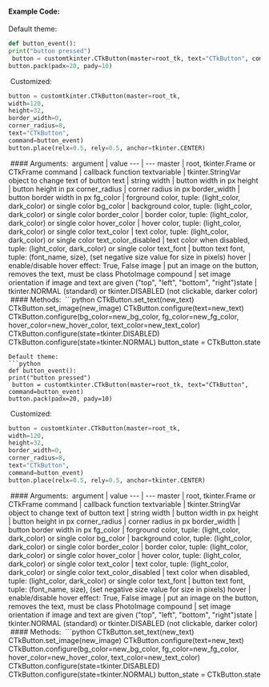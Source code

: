 #### Example Code:
Default theme:
```python
def button_event():
print("button pressed")
 button = customtkinter.CTkButton(master=root_tk, text="CTkButton", command=button_event)
button.pack(padx=20, pady=10)
```
 Customized:
```python
button = customtkinter.CTkButton(master=root_tk,
width=120,
height=32,
border_width=0,
corner_radius=8,
text="CTkButton",
command=button_event)
button.place(relx=0.5, rely=0.5, anchor=tkinter.CENTER)
```
 #### Arguments:
 argument | value
--- | ---
master | root, tkinter.Frame or CTkFrame
command | callback function
textvariable | tkinter.StringVar object to change text of button
text | string
width | button width in px
height | button height in px
corner_radius | corner radius in px
border_width | button border width in px
fg_color | forground color, tuple: (light_color, dark_color) or single color
bg_color | background color, tuple: (light_color, dark_color) or single color
border_color | border color, tuple: (light_color, dark_color) or single color
hover_color | hover color, tuple: (light_color, dark_color) or single color
text_color | text color, tuple: (light_color, dark_color) or single color
text_color_disabled | text color when disabled, tuple: (light_color, dark_color) or single color
text_font | button text font, tuple: (font_name, size), (set negative size value for size in pixels)
hover | enable/disable hover effect: True, False
image | put an image on the button, removes the text, must be class PhotoImage
compound | set image orientation if image and text are given ("top", "left", "bottom", "right")state | tkinter.NORMAL (standard) or tkinter.DISABLED (not clickable, darker color)
 #### Methods:
 ```python
CTkButton.set_text(new_text)
CTkButton.set_image(new_image)
CTkButton.configure(text=new_text)
CTkButton.configure(bg_color=new_bg_color,
fg_color=new_fg_color,
hover_color=new_hover_color,
text_color=new_text_color)
CTkButton.configure(state=tkinter.DISABLED)
CTkButton.configure(state=tkinter.NORMAL)
button_state = CTkButton.state
```#### Example Code:
Default theme:
```python
def button_event():
print("button pressed")
 button = customtkinter.CTkButton(master=root_tk, text="CTkButton", command=button_event)
button.pack(padx=20, pady=10)
```
 Customized:
```python
button = customtkinter.CTkButton(master=root_tk,
width=120,
height=32,
border_width=0,
corner_radius=8,
text="CTkButton",
command=button_event)
button.place(relx=0.5, rely=0.5, anchor=tkinter.CENTER)
```
 #### Arguments:
 argument | value
--- | ---
master | root, tkinter.Frame or CTkFrame
command | callback function
textvariable | tkinter.StringVar object to change text of button
text | string
width | button width in px
height | button height in px
corner_radius | corner radius in px
border_width | button border width in px
fg_color | forground color, tuple: (light_color, dark_color) or single color
bg_color | background color, tuple: (light_color, dark_color) or single color
border_color | border color, tuple: (light_color, dark_color) or single color
hover_color | hover color, tuple: (light_color, dark_color) or single color
text_color | text color, tuple: (light_color, dark_color) or single color
text_color_disabled | text color when disabled, tuple: (light_color, dark_color) or single color
text_font | button text font, tuple: (font_name, size), (set negative size value for size in pixels)
hover | enable/disable hover effect: True, False
image | put an image on the button, removes the text, must be class PhotoImage
compound | set image orientation if image and text are given ("top", "left", "bottom", "right")state | tkinter.NORMAL (standard) or tkinter.DISABLED (not clickable, darker color)
 #### Methods:
 ```python
CTkButton.set_text(new_text)
CTkButton.set_image(new_image)
CTkButton.configure(text=new_text)
CTkButton.configure(bg_color=new_bg_color,
fg_color=new_fg_color,
hover_color=new_hover_color,
text_color=new_text_color)
CTkButton.configure(state=tkinter.DISABLED)
CTkButton.configure(state=tkinter.NORMAL)
button_state = CTkButton.state
```
